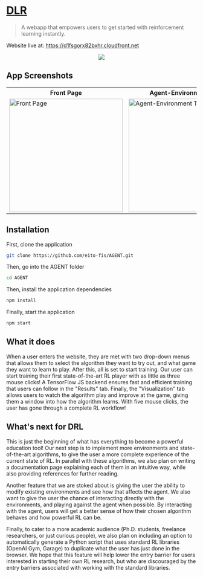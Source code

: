 # [DLR](https://d1fsgorx82bxhr.cloudfront.net)
> A webapp that empowers users to get started with reinforcement learning instantly.

Website live at: https://d1fsgorx82bxhr.cloudfront.net

<p align="center">
  <img src="https://challengepost-s3-challengepost.netdna-ssl.com/photos/production/software_photos/001/397/531/datas/gallery.jpg" />
</p>

## App Screenshots
<table align="center">
  <tr>
    <th>Front Page</th>
    <th>Agent-Environment Tab</th>
    <th>Metrics Tab</th>
    <th>Visualization Tab</th>
  </tr>
  <tr>
    <td><img width="300em" src="https://challengepost-s3-challengepost.netdna-ssl.com/photos/production/software_photos/001/397/531/datas/gallery.jpg" alt="Front Page" /></td>
    <td><img width="300em" src="https://challengepost-s3-challengepost.netdna-ssl.com/photos/production/software_photos/001/397/529/datas/gallery.jpg" alt="Agent-Environment Tab" /></td>
    <td><img width="300em" src="https://challengepost-s3-challengepost.netdna-ssl.com/photos/production/software_photos/001/397/592/datas/gallery.jpg" alt="Metrics Tab" /></td>
    <td><img width="300em" src="https://challengepost-s3-challengepost.netdna-ssl.com/photos/production/software_photos/001/397/552/datas/gallery.jpg" alt="Visualization Tab" /></td>
  </tr>
</table>

## Installation

First, clone the application
```bash
git clone https://github.com/eito-fis/AGENT.git
```

Then, go into the AGENT folder
```bash
cd AGENT
```

Then, install the application dependencies
```bash
npm install
```

Finally, start the application
```bash
npm start
```

## What it does
When a user enters the website, they are met with two drop-down menus that allows them to select the algorithm they want to try out, and what game they want to learn to play. After this, all is set to start training. Our user can start training their first state-of-the-art RL player with as little as three mouse clicks! A TensorFlow JS backend ensures fast and efficient training that users can follow in the "Results" tab. Finally, the "Visualization" tab allows users to watch the algorithm play and improve at the game, giving them a window into how the algorithm learns. With five mouse clicks, the user has gone through a complete RL workflow!

## What's next for DRL
This is just the beginning of what has everything to become a powerful education tool! Our next step is to implement more environments and state-of-the-art algorithms, to give the user a more complete experience of the current state of RL. In parallel with these algorithms, we also plan on writing a documentation page explaining each of them in an intuitive way, while also providing references for further reading.

Another feature that we are stoked about is giving the user the ability to modify existing environments and see how that affects the agent. We also want to give the user the chance of interacting directly with the environments, and playing against the agent when possible. By interacting with the agent, users will get a better sense of how their chosen algorithm behaves and how powerful RL can be.

Finally, to cater to a more academic audience (Ph.D. students, freelance researchers, or just curious people), we also plan on including an option to automatically generate a Python script that uses standard RL libraries (OpenAI Gym, Garage) to duplicate what the user has just done in the browser. We hope that this feature will help lower the entry barrier for users interested in starting their own RL research, but who are discouraged by the entry barriers associated with working with the standard libraries.
